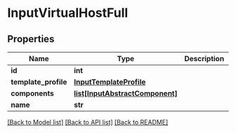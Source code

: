 # InputVirtualHostFull

## Properties
Name | Type | Description | Notes
------------ | ------------- | ------------- | -------------
**id** | **int** |  | [optional] 
**template_profile** | [**InputTemplateProfile**](InputTemplateProfile.md) |  | [optional] 
**components** | [**list[InputAbstractComponent]**](InputAbstractComponent.md) |  | [optional] 
**name** | **str** |  | [optional] 

[[Back to Model list]](../README.md#documentation-for-models) [[Back to API list]](../README.md#documentation-for-api-endpoints) [[Back to README]](../README.md)


